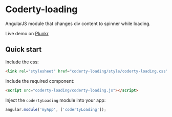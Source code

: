 # Coderty-loading
AngularJS module that changes div content to spinner while loading.

Live demo on [Plunkr]

## Quick start

Include the css:
``` html
<link rel="stylesheet" href="coderty-loading/style/coderty-loading.css" type="text/css" />
```

Include the required component:
``` html
<script src="coderty-loading/coderty-loading.js"></script>
```

Inject the `codertyLoading` module into your app:
``` JavaScript
angular.module('myApp', ['codertyLoading']);
```




[Plunkr]: http://embed.plnkr.co/XQm4hc69Do8q8v8XWWwJ/preview
